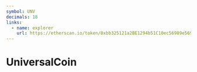 ```yaml
---
symbol: UNV
decimals: 18
links:
  - name: explorer
    url: https://etherscan.io/token/0xbb325121a2BE1294b51C10ec56989e5693D0F59D
---
```


# UniversalCoin
